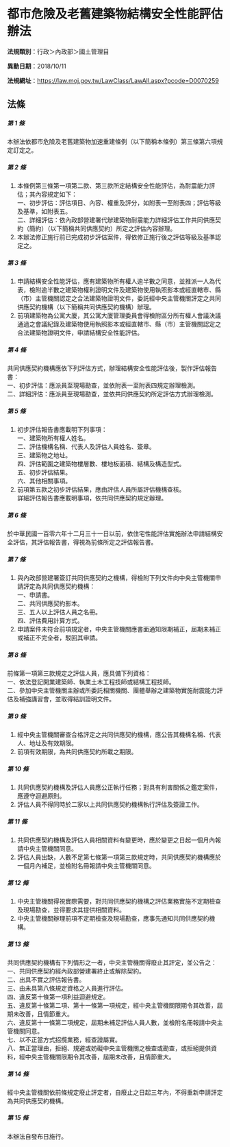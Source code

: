 # 都市危險及老舊建築物結構安全性能評估辦法

**法規類別**：行政＞內政部＞國土管理目

**異動日期**：2018/10/11  

**法規網址**：https://law.moj.gov.tw/LawClass/LawAll.aspx?pcode=D0070259





## 法條
##### 第 1 條
本辦法依都市危險及老舊建築物加速重建條例（以下簡稱本條例）第三條第六項規定訂定之。

##### 第 2 條
1. 本條例第三條第一項第二款、第三款所定結構安全性能評估，為耐震能力評估；其內容規定如下：  
一、初步評估：評估項目、內容、權重及評分，如附表一至附表四；評估等級及基準，如附表五。  
二、詳細評估：依內政部營建署代辦建築物耐震能力詳細評估工作共同供應契約（簡約）（以下簡稱共同供應契約）所定之評估內容辦理。
1. 本辦法修正施行前已完成初步評估案件，得依修正施行後之評估等級及基準認定之。

##### 第 3 條
1. 申請結構安全性能評估，應有建築物所有權人逾半數之同意，並推派一人為代表，檢附逾半數之建築物權利證明文件及建築物使用執照影本或經直轄市、縣（市）主管機關認定之合法建築物證明文件，委託經中央主管機關評定之共同供應契約機構（以下簡稱共同供應契約機構）辦理。
1. 前項建築物為公寓大廈，其公寓大廈管理委員會得檢附區分所有權人會議決議通過之會議紀錄及建築物使用執照影本或經直轄市、縣（市）主管機關認定之合法建築物證明文件，申請結構安全性能評估。

##### 第 4 條
共同供應契約機構應依下列評估方式，辦理結構安全性能評估後，製作評估報告書：  
一、初步評估：應派員至現場勘查，並依附表一至附表四規定辦理檢測。  
二、詳細評估：應派員至現場勘查，並依共同供應契約所定評估方式辦理檢測。  

##### 第 5 條
1. 初步評估報告書應載明下列事項：  
一、建築物所有權人姓名。  
二、評估機構名稱、代表人及評估人員姓名、簽章。  
三、建築物之地址。  
四、評估範圍之建築物樓層數、樓地板面積、結構及構造型式。  
五、初步評估結果。  
六、其他相關事項。
1. 前項第五款之初步評估結果，應由評估人員所屬評估機構查核。  
詳細評估報告書應載明事項，依共同供應契約規定辦理。

##### 第 6 條
於中華民國一百零六年十二月三十一日以前，依住宅性能評估實施辦法申請結構安全評估，其評估報告書，得視為前條所定之評估報告書。

##### 第 7 條
1. 與內政部營建署簽訂共同供應契約之機構，得檢附下列文件向中央主管機關申請評定為共同供應契約機構：  
一、申請書。  
二、共同供應契約影本。  
三、五人以上評估人員之名冊。  
四、評估費用計算方式。
1. 申請案件未符合前項規定者，中央主管機關應書面通知限期補正，屆期未補正或補正不完全者，駁回其申請。

##### 第 8 條
前條第一項第三款規定之評估人員，應具備下列資格：  
一、依法登記開業建築師、執業土木工程技師或結構工程技師。  
二、參加中央主管機關主辦或所委託相關機關、團體舉辦之建築物實施耐震能力評估及補強講習會，並取得結訓證明文件。  

##### 第 9 條
1. 經中央主管機關審查合格評定之共同供應契約機構，應公告其機構名稱、代表人、地址及有效期限。
1. 前項有效期限，為共同供應契約所載之期限。

##### 第 10 條
1. 共同供應契約機構及評估人員應公正執行任務；對具有利害關係之鑑定案件，應遵守迴避原則。
1. 評估人員不得同時於二家以上共同供應契約機構執行評估及簽證工作。

##### 第 11 條
1. 共同供應契約機構及評估人員相關資料有變更時，應於變更之日起一個月內報請中央主管機關同意。
1. 評估人員出缺，人數不足第七條第一項第三款規定時，共同供應契約機構應於一個月內補足，並檢附名冊報請中央主管機關同意。

##### 第 12 條
1. 中央主管機關得視實際需要，對共同供應契約機構之評估業務實施不定期檢查及現場勘查，並得要求其提供相關資料。
1. 中央主管機關辦理前項不定期檢查及現場勘查，應事先通知共同供應契約機構。

##### 第 13 條
共同供應契約機構有下列情形之一者，中央主管機關得廢止其評定，並公告之：  
一、共同供應契約經內政部營建署終止或解除契約。  
二、出具不實之評估報告書。  
三、由未具第八條規定資格之人員進行評估。  
四、違反第十條第一項利益迴避規定。  
五、違反第十條第二項、第十一條第一項規定，經中央主管機關限期令其改善，屆期未改善，且情節重大。  
六、違反第十一條第二項規定，屆期未補足評估人員人數，並檢附名冊報請中央主管機關同意。  
七、以不正當方式招攬業務，經查證屬實。  
八、無正當理由，拒絕、規避或妨礙中央主管機關之檢查或勘查，或拒絕提供資料，經中央主管機關限期令其改善，屆期未改善，且情節重大。  

##### 第 14 條
經中央主管機關依前條規定廢止評定者，自廢止之日起三年內，不得重新申請評定為共同供應契約機構。

##### 第 15 條
本辦法自發布日施行。



